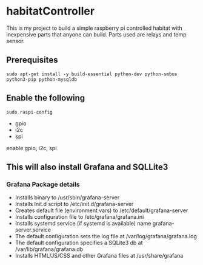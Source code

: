 # habitatController
This is my project to build a simple raspberry pi controlled habitat with inexpensive parts that anyone can build. Parts
used are relays and temp sensor.

## Prerequisites

    sudo apt-get install -y build-essential python-dev python-smbus python3-pip python-mysqldb

## Enable the following

    sudo raspi-config

- gpio
- i2c
- spi

enable gpio, i2c, spi

## This will also install Grafana and SQLLite3

### Grafana Package details

- Installs binary to /usr/sbin/grafana-server
- Installs Init.d script to /etc/init.d/grafana-server
- Creates default file (environment vars) to /etc/default/grafana-server
- Installs configuration file to /etc/grafana/grafana.ini
- Installs systemd service (if systemd is available) name grafana-server.service
- The default configuration sets the log file at /var/log/grafana/grafana.log
- The default configuration specifies a SQLite3 db at /var/lib/grafana/grafana.db
- Installs HTML/JS/CSS and other Grafana files at /usr/share/grafana
